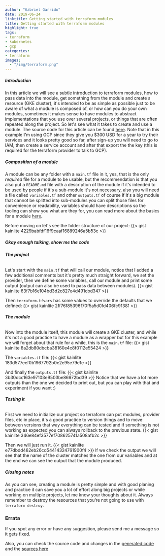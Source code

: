 ```yaml
---
author: "Gabriel Garrido"
date: 2019-06-24
linktitle: Getting started with terraform modules
title: Getting started with terraform modules
highlight: true
tags:
- terraform
- kubernetes
- gcp
categories:
- terraform
images:
  - "/img/terraform.png"
---
```


##### **Introduction**
In this article we will see a subtle introduction to terraform modules, how to pass data into the module, get something from the module and create a resource (GKE cluster), it's intended to be as simple as possible just to be aware of what a module is composed of, or how can you do your own modules, sometimes it makes sense to have modules to abstract implementations that you use over several projects, or things that are often repeated along the project. So let's see what it takes to create and use a module. The source code for this article can be found [here](https://github.com/kainlite/terraform-module-example). Note that in this example I'm using GCP since they give you $300 USD for a year to try their services and it looks pretty good so far, after sign-up you will need to go to IAM, then create a service account and after that export the the key (this is required for the terraform provider to talk to GCP).

##### **Composition of a module**
A module can be any folder with a `main.tf` file in it, yes, that is the only _required_ file for a module to be usable, but the recommendation is that you also put a `README.md` file with a description of the module if it's intended to be used by people if it's a sub-module it's not necessary, also you will need a file called `variables.tf` and other `outputs.tf` of course if it's a big module that cannot be splitted into sub-modules you can split those files for convenience or readability, variables should have descriptions so the tooling can show you what are they for, you can read more about the basics for a module [here](https://www.terraform.io/docs/modules/index.html).

Before moving on let's see the folder structure of our project:
{{< gist kainlite  4229babfdf16f9caaf16889246a5b53c >}}

##### **Okay enough talking, show me the code**
###### **The project**
Let's start with the `main.tf` that will call our module, notice that I added a few additional comments but it's pretty much straight forward, we set the provider, then we define some variables, call our module and print some output (output can also be used to pass data between modules).
{{< gist kainlite 63f7b16e104bd3d2c827e4d491cbd347 >}}

Then `terraform.tfvars` has some values to override the defaults that we defined:
{{< gist kainlite 2ff76f85396f70f5a5d0fd406fc91381 >}}

###### **The module**
Now into the module itself, this module will create a GKE cluster, and while it's not a good practice to have a module as a wrapper but for this example we will forget about that rule for a while, this is the `main.tf` file:
{{< gist kainlite 8a2db80dbcba38160e4c8f0112e55424 >}}

The `variables.tf` file:
{{< gist kainlite 183d577eef0b1967792b0e2e95e79e1e >}}

And finally the `outputs.tf` file:
{{< gist kainlite 3b30dcc163e97103e9503be86672bd39 >}}
Notice that we have a lot more outputs than the one we decided to print out, but you can play with that and experiment if you want :)

###### **Testing it**
First we need to initialize our project so terraform can put modules, provider files, etc in place, it's a good practice to version things and to move between versions that way everything can be tested and if something is not working as expected you can always rollback to the previous state.
{{< gist kainlite 346e84ef3577ef708625741a508afb2c >}}

Then we will just run it.
{{< gist kainlite e77dbdd482eb26cd54414324761900f4 >}}
If we check the output we will see that the name of the cluster matches the one from our variables and at the end we can see the output that the module produced.

##### **Closing notes**
As you can see, creating a module is pretty simple and with good planing and practice it can save you a lot of effort along big projects or while working on multiple projects, let me know your thoughts about it. Always remember to destroy the resources that you're not going to use with `terraform destroy`.

### Errata
If you spot any error or have any suggestion, please send me a message so it gets fixed.

Also, you can check the source code and changes in the [generated code](https://github.com/kainlite/kainlite.github.io) and the [sources here](https://github.com/kainlite/blog)
